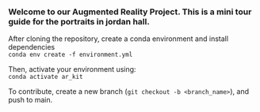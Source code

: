 ### Welcome to our Augmented Reality Project. This is a mini tour guide for the portraits in jordan hall. <more info>

After cloning the repository, create a conda environment and install dependencies <br>
`conda env create -f environment.yml`

Then, activate your environment using: <br>
`conda activate ar_kit`

To contribute, create a new branch (`git checkout -b <branch_name>`), and push to main.


